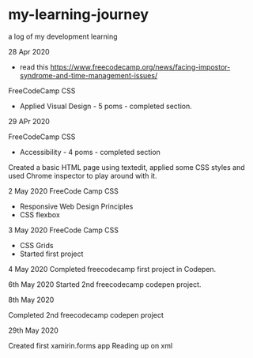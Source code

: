 # my-learning-journey
a log of my development learning

28 Apr 2020
- read this https://www.freecodecamp.org/news/facing-impostor-syndrome-and-time-management-issues/

FreeCodeCamp CSS
- Applied Visual Design - 5 poms - completed section.


29 APr 2020

FreeCodeCamp CSS
- Accessibility - 4 poms - completed section

Created a basic HTML page using textedit, applied some CSS styles and used Chrome inspector to play around with it.

2 May 2020
FreeCode Camp CSS
- Responsive Web Design Principles
- CSS flexbox

3 May 2020
FreeCode Camp CSS
- CSS Grids
- Started first project

4 May 2020
Completed freecodecamp first project in Codepen.

6th May 2020
Started 2nd freecodecamp codepen project.

8th May 2020

Completed 2nd freecodecamp codepen project

29th May 2020

Created first xamirin.forms app
Reading up on xml
